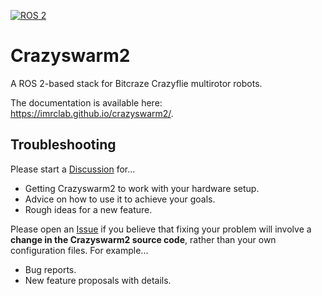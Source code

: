 [![ROS 2](https://github.com/IMRCLab/crazyswarm2/actions/workflows/ci-ros2.yml/badge.svg)](https://github.com/IMRCLab/crazyswarm2/actions/workflows/ci-ros2.yml)

# Crazyswarm2
A ROS 2-based stack for Bitcraze Crazyflie multirotor robots.

The documentation is available here: https://imrclab.github.io/crazyswarm2/.

## Troubleshooting
Please start a [Discussion](https://github.com/IMRCLab/crazyswarm2/discussions) for...

- Getting Crazyswarm2 to work with your hardware setup.
- Advice on how to use it to achieve your goals.
- Rough ideas for a new feature.

Please open an [Issue](https://github.com/IMRCLab/crazyswarm2/issues) if you believe that fixing your problem will involve a **change in the Crazyswarm2 source code**, rather than your own configuration files. For example...

- Bug reports.
- New feature proposals with details.



